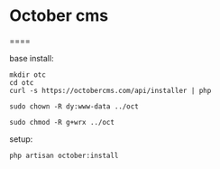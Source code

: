 
# October cms
====

base install:

	mkdir otc
	cd otc
	curl -s https://octobercms.com/api/installer | php

    sudo chown -R dy:www-data ../oct

    sudo chmod -R g+wrx ../oct


setup:

	php artisan october:install